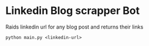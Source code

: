 # Linkedin Blog scrapper Bot

Raids linkedin url for any blog post and returns their links 

`python main.py <linkedin-url>`

